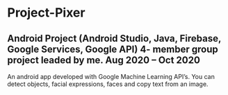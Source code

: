 # Project-Pixer
## Android Project (Android Studio, Java, Firebase, Google Services, Google API) 4- member group project leaded by me. Aug 2020 – Oct 2020
An android app developed with Google Machine Learning API’s. You can detect objects, facial expressions, faces and copy text from an image.
